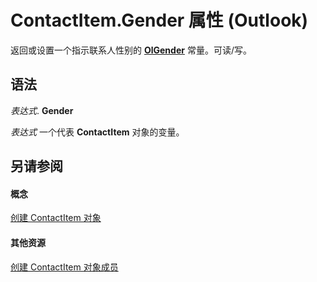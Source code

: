 
# ContactItem.Gender 属性 (Outlook)

返回或设置一个指示联系人性别的  **[OlGender](5d0db92c-276c-bf50-b192-c33d7aee5409.md)** 常量。可读/写。


## 语法

 _表达式_. **Gender**

 _表达式_ 一个代表 **ContactItem** 对象的变量。


## 另请参阅


#### 概念


[创建 ContactItem 对象](8e32093c-a678-f1fd-3f35-c2d8994d166f.md)
#### 其他资源


[创建 ContactItem 对象成员](a8b13369-4c87-02aa-e62a-1f3067e559fa.md)